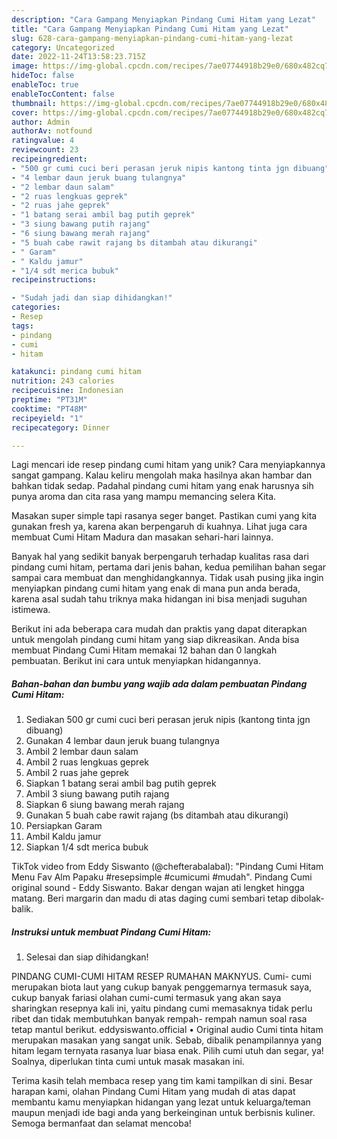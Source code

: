 ```yaml
---
description: "Cara Gampang Menyiapkan Pindang Cumi Hitam yang Lezat"
title: "Cara Gampang Menyiapkan Pindang Cumi Hitam yang Lezat"
slug: 628-cara-gampang-menyiapkan-pindang-cumi-hitam-yang-lezat
category: Uncategorized
date: 2022-11-24T13:58:23.715Z
image: https://img-global.cpcdn.com/recipes/7ae07744918b29e0/680x482cq70/pindang-cumi-hitam-foto-resep-utama.jpg
hideToc: false
enableToc: true
enableTocContent: false
thumbnail: https://img-global.cpcdn.com/recipes/7ae07744918b29e0/680x482cq70/pindang-cumi-hitam-foto-resep-utama.jpg
cover: https://img-global.cpcdn.com/recipes/7ae07744918b29e0/680x482cq70/pindang-cumi-hitam-foto-resep-utama.jpg
author: Admin
authorAv: notfound
ratingvalue: 4
reviewcount: 23
recipeingredient:
- "500 gr cumi cuci beri perasan jeruk nipis kantong tinta jgn dibuang"
- "4 lembar daun jeruk buang tulangnya"
- "2 lembar daun salam"
- "2 ruas lengkuas geprek"
- "2 ruas jahe geprek"
- "1 batang serai ambil bag putih geprek"
- "3 siung bawang putih rajang"
- "6 siung bawang merah rajang"
- "5 buah cabe rawit rajang bs ditambah atau dikurangi"
- " Garam"
- " Kaldu jamur"
- "1/4 sdt merica bubuk"
recipeinstructions:

- "Sudah jadi dan siap dihidangkan!"
categories:
- Resep
tags:
- pindang
- cumi
- hitam

katakunci: pindang cumi hitam 
nutrition: 243 calories
recipecuisine: Indonesian
preptime: "PT31M"
cooktime: "PT48M"
recipeyield: "1"
recipecategory: Dinner

---
```





Lagi mencari ide resep pindang cumi hitam yang unik? Cara menyiapkannya sangat gampang. Kalau keliru mengolah maka hasilnya akan hambar dan bahkan tidak sedap. Padahal pindang cumi hitam yang enak harusnya sih punya aroma dan cita rasa yang mampu memancing selera Kita.





Masakan super simple tapi rasanya seger banget. Pastikan cumi yang kita gunakan fresh ya, karena akan berpengaruh di kuahnya. Lihat juga cara membuat Cumi Hitam Madura dan masakan sehari-hari lainnya.

Banyak hal yang sedikit banyak berpengaruh terhadap kualitas rasa dari pindang cumi hitam, pertama dari jenis bahan, kedua pemilihan bahan segar sampai cara membuat dan menghidangkannya. Tidak usah pusing jika ingin menyiapkan pindang cumi hitam yang enak di mana pun anda berada, karena asal sudah tahu triknya maka hidangan ini bisa menjadi suguhan istimewa.






Berikut ini ada beberapa cara mudah dan praktis yang dapat diterapkan untuk mengolah pindang cumi hitam yang siap dikreasikan. Anda bisa membuat Pindang Cumi Hitam memakai 12 bahan dan 0 langkah pembuatan. Berikut ini cara untuk menyiapkan hidangannya.

<!--inarticleads1-->

##### Bahan-bahan dan bumbu yang wajib ada dalam pembuatan Pindang Cumi Hitam:

1. Sediakan 500 gr cumi cuci beri perasan jeruk nipis (kantong tinta jgn dibuang)
1. Gunakan 4 lembar daun jeruk buang tulangnya
1. Ambil 2 lembar daun salam
1. Ambil 2 ruas lengkuas geprek
1. Ambil 2 ruas jahe geprek
1. Siapkan 1 batang serai ambil bag putih geprek
1. Ambil 3 siung bawang putih rajang
1. Siapkan 6 siung bawang merah rajang
1. Gunakan 5 buah cabe rawit rajang (bs ditambah atau dikurangi)
1. Persiapkan  Garam
1. Ambil  Kaldu jamur
1. Siapkan 1/4 sdt merica bubuk


TikTok video from Eddy Siswanto (@chefterabalabal): &#34;Pindang Cumi Hitam Menu Fav Alm Papaku #resepsimple #cumicumi #mudah&#34;. Pindang Cumi original sound - Eddy Siswanto. Bakar dengan wajan ati lengket hingga matang. Beri margarin dan madu di atas daging cumi sembari tetap dibolak-balik. 

<!--inarticleads2-->

##### Instruksi untuk membuat Pindang Cumi Hitam:


1. Selesai dan siap dihidangkan!

PINDANG CUMI-CUMI HITAM RESEP RUMAHAN MAKNYUS. Cumi- cumi merupakan biota laut yang cukup banyak penggemarnya termasuk saya, cukup banyak fariasi olahan cumi-cumi termasuk yang akan saya sharingkan resepnya kali ini, yaitu pindang cumi memasaknya tidak perlu ribet dan tidak membutuhkan banyak rempah- rempah namun soal rasa tetap mantul berikut. eddysiswanto.official • Original audio Cumi tinta hitam merupakan masakan yang sangat unik. Sebab, dibalik penampilannya yang hitam legam ternyata rasanya luar biasa enak. Pilih cumi utuh dan segar, ya! Soalnya, diperlukan tinta cumi untuk masak masakan ini. 

Terima kasih telah membaca resep yang tim kami tampilkan di sini. Besar harapan kami, olahan Pindang Cumi Hitam yang mudah di atas dapat membantu kamu menyiapkan hidangan yang lezat untuk keluarga/teman maupun menjadi ide bagi anda yang berkeinginan untuk berbisnis kuliner. Semoga bermanfaat dan selamat mencoba!
